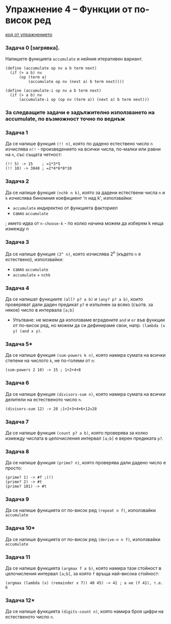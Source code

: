 # Упражнение 4 – Функции от по-висок ред

[код от упражнението](ex04-20231031-solutions.rkt)

### Задача 0 [загрявка].
Напишете функцията `accumulate` и нейния итеративен вариант.
```
(define (accumulate op nv a b term next)
  (if (> a b) nv
      (op (term a)
          (accumulate op nv (next a) b term next))))
          
(define (accumulate-i op nv a b term next)
  (if (> a b) nv
      (accumulate-i op (op nv (term a)) (next a) b term next)))
```
### За следващите задачи е задължително използването на accumulate, по възможност точно по веднъж
### Задача 1
Да се напише функция `(!! n)`, която по дадено естествено число `n` изчислява `n!!` - произведението на всички числа, по-малки или равни на `n`, със същата четност:
```
(!! 5) -> 15    ; =1*3*5
(!! 10) -> 3840 ; =2*4*6*8*10
```
### Задача 2
Да се напише функция `(nchk n k)`, която за дадени естествени числа `n` и `k` изчислява биномния коефициент 'n над k', използвайки:
- `accumulate` индиректно от функцията факториел
- само `accumulate` 

; името идва от `n-choose-k` - по колко начина можем да изберем k неща измежду n

### Задача 3
Да се напише функция `(2^ n)`, която изчислява 2<sup>n</sup> (където `n` е естествено), използвайки:
- само `accumulate`
- `accumulate` + `nchk`

### Задача 4
Да се напишат функциите `(all? p? a b)` и `(any? p? a b)`, които проверяват дали даден предикат `p?` е изпълнен за всяко (съотв. за някое) число в интервала `[a;b]`
- Упътване: не можем да използваме вградените `and` и `or` във функции от по-висок ред, но можем да си дефинираме свои, напр. `(lambda (x y) (and x y)`.

### Задача 5*
Да се напише функция `(sum-powers k n)`, която намира сумата на всички степени на числото `k`, не по-големи от `n`:
```
(sum-powers 2 10) -> 15 ; 1+2+4+8
```

### Задача 6
Да се напише функция `(divisors-sum n)`, която намира сумата на всички делители на естественото число `n`.
```
(divisors-sum 12) -> 28 ;1+2+3+4+6+12=28
```

### Задача 7
Да се напише функция `(count p? a b)`, която проверява за колко измежду числата в целочисления интервал `[a;b]` е верен предиката `p?`.

### Задача 8
Да се напише функция `(prime? n)`, която проверява дали дадено число е просто:
```
(prime? 1) -> #f ;(!)
(prime? 2) -> #t
(prime? 101) -> #t
```

### Задача 9
Да се напише функцията от по-висок ред `(repeat n f)`, използвайки `accumulate`

### Задача 10*
Да се напише функцията от по-висок ред `(derive-n n f)`, използвайки `accumulate`

### Задача 11
Да се напише функцията `(argmax f a b)`, която намира тази стойност в целочисления интервал `[a;b]`, за която `f` връща най-висока стойност:
```
(argmax (lambda (x) (remainder x 7)) 40 45) -> 41 ; а не (f 41), т.е. 6
```

### Задача 12*
Да се напише функцията `(digits-count n)`, която намира броя цифри на естественото число `n`.

